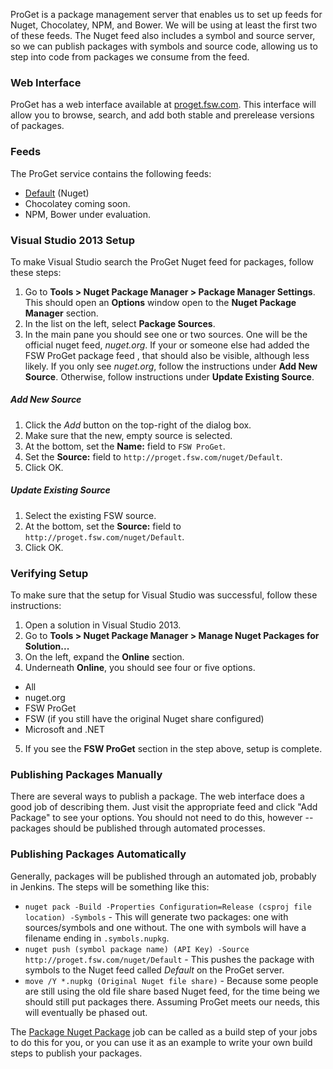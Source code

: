 ProGet is a package management server that enables us to set up feeds for Nuget, Chocolatey, NPM, and Bower. We will be using at least the first two of these feeds. The Nuget feed also includes a symbol and source server, so we can publish packages with symbols and source code, allowing us to step into code from packages we consume from the feed.

### Web Interface
ProGet has a web interface available at [proget.fsw.com](http://proget.fsw.com). This interface will allow you to browse, search, and add both stable and prerelease versions of packages. 

### Feeds
The ProGet service contains the following feeds:

* [Default](http://proget.fsw.com/feeds/Default) (Nuget) 
* Chocolatey coming soon.
* NPM, Bower under evaluation.

### Visual Studio 2013 Setup
To make Visual Studio search the ProGet Nuget feed for packages, follow these
steps:

1. Go to **Tools > Nuget Package Manager > Package Manager Settings**.  This
should open an **Options** window open to the **Nuget Package Manager** section.
2. In the list on the left, select **Package Sources**.
3. In the main pane you should see one or two sources.  One will be the official
nuget feed, _nuget.org_.  If your or someone else had added the FSW ProGet package feed
, that should also be visible, although less likely.  If you only see
_nuget.org_, follow the instructions under **Add New Source**.  Otherwise,
follow instructions under **Update Existing Source**.

##### Add New Source

1. Click the _Add_ button on the top-right of the dialog box.
2. Make sure that the new, empty source is selected.
3. At the bottom, set the **Name:** field to `FSW ProGet`.
4. Set the **Source:** field to `http://proget.fsw.com/nuget/Default`.
5. Click OK.

##### Update Existing Source

1. Select the existing FSW source.
3. At the bottom, set the **Source:** field to `http://proget.fsw.com/nuget/Default`.
4. Click OK.

### Verifying Setup

To make sure that the setup for Visual Studio was successful, follow these
instructions:

1. Open a solution in Visual Studio 2013.
2. Go to **Tools > Nuget Package Manager > Manage Nuget Packages for
Solution...**
3. On the left, expand the **Online** section.
4. Underneath **Online**, you should see four or five options.
  * All
  * nuget.org
  * FSW ProGet
  * FSW (if you still have the original Nuget share configured)
  * Microsoft and .NET
5. If you see the **FSW ProGet** section in the step above, setup is complete.


### Publishing Packages Manually
There are several ways to publish a package. The web interface does a good job of describing them. Just visit the appropriate feed and click "Add Package" to see your options. You should not need to do this, however -- packages should be published through automated processes.

### Publishing Packages Automatically
Generally, packages will be published through an automated job, probably in Jenkins. The steps will be something like this:

* `nuget pack -Build -Properties Configuration=Release (csproj file location) -Symbols` - This will generate two packages: one with sources/symbols and one without. The one with symbols will have a filename ending in `.symbols.nupkg`.
* `nuget push (symbol package name) (API Key) -Source http://proget.fsw.com/nuget/Default` - This pushes the package with symbols to the Nuget feed called *Default* on the ProGet server.
* `move /Y *.nupkg (Original Nuget file share)` - Because some people are still using the old file share based Nuget feed, for the time being we should still put packages there. Assuming ProGet meets our needs, this will eventually be phased out.

The [Package Nuget Package](http://fswjenkins01:8080/job/package_nuget_package/configure) job can be called as a build step of your jobs to do this for you, or you can use it as an example to write your own build steps to publish your packages.